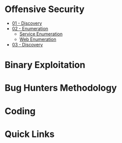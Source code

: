 <!-- TITLE: Home -->
<!-- SUBTITLE: A quick summary of Home -->

# Offensive Security
* [01 - Discovery](01-discovery/discovery)
* [02 - Enumeration](#)
	* [Service Enumeration](02-enumeration/service-enumeration)
	* [Web Enumeration](02-enumeration/web-enumeration)
* [03 - Discovery](01-discovery/discovery)

# Binary Exploitation
# Bug Hunters Methodology
# Coding
# Quick Links

